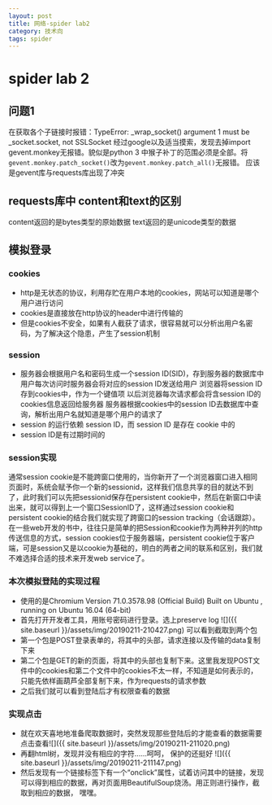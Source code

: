 ```yaml
---
layout: post
title: 网络-spider lab2
category: 技术向
tags: spider
---
```



# spider lab 2
## 问题1
在获取各个子链接时报错：TypeError: _wrap_socket() argument 1 must be _socket.socket, not SSLSocket
经过google以及适当摸索，发现去掉import gevent.monkey无报错。貌似是python 3 中猴子补丁的范围必须是全部。将`gevent.monkey.patch_socket()`改为`gevent.monkey.patch_all()`无报错。
应该是gevent库与requests库出现了冲突

## requests库中 content和text的区别
content返回的是bytes类型的原始数据
text返回的是unicode类型的数据

## 模拟登录
### cookies
- http是无状态的协议，利用存贮在用户本地的cookies，网站可以知道是哪个用户进行访问
- cookies是直接放在http协议的header中进行传输的
- 但是cookies不安全，如果有人截获了请求，很容易就可以分析出用户名密码，为了解决这个隐患，产生了session机制

### session
- 服务器会根据用户名和密码生成一个session ID(SID)，存到服务器的数据库中
用户每次访问时服务器会将对应的session ID发送给用户
浏览器将session ID存到cookies中，作为一个键值项
以后浏览器每次请求都会将含session ID的cookies信息返回给服务器
服务器根据cookies中的session ID去数据库中查询，解析出用户名就知道是哪个用户的请求了
- session 的运行依赖 session ID，而 session ID 是存在 cookie 中的
- session ID是有过期时间的

### session实现
通常session cookie是不能跨窗口使用的，当你新开了一个浏览器窗口进入相同页面时，系统会赋予你一个新的sessionid，这样我们信息共享的目的就达不到了，此时我们可以先把sessionid保存在persistent cookie中，然后在新窗口中读出来，就可以得到上一个窗口SessionID了，这样通过session cookie和persistent cookie的结合我们就实现了跨窗口的session tracking（会话跟踪）。            在一些web开发的书中，往往只是简单的把Session和cookie作为两种并列的http传送信息的方式，session cookies位于服务器端，persistent cookie位于客户端，可是session又是以cookie为基础的，明白的两者之间的联系和区别，我们就不难选择合适的技术来开发web service了。
### 本次模拟登陆的实现过程
- 使用的是Chromium Version 71.0.3578.98 (Official Build) Built on Ubuntu , running on Ubuntu 16.04 (64-bit)
- 首先打开开发者工具，用账号密码进行登录。选上preserve log
![]({{ site.baseurl }}/assets/img/20190211-210427.png)
可以看到截取到两个包
- 第一个包是POST登录表单的，将其中的头部，请求连接以及传输的data复制下来
- 第二个包是GET的新的页面，将其中的头部也复制下来。这里我发现POST文件中的cookies和第二个文件中的cookies不太一样，不知道是如何表示的，只能先依样画葫芦全部复制下来，作为requests的请求参数
- 之后我们就可以看到登陆后才有权限查看的数据

### 实现点击
- 就在欢天喜地地准备爬取数据时，突然发现那些登陆后的才能查看的数据需要点击查看![]({{ site.baseurl }}/assets/img/20190211-211020.png)
- 再翻html树，发现并没有相应的字符......呵呵， 保护的还挺好
![]({{ site.baseurl }}/assets/img/20190211-211147.png)
- 然后发现有一个链接标签下有一个“onclick”属性，试着访问其中的链接，发现可以得到相应的数据，再对页面用BeautifulSoup烧汤。用正则进行操作，截取到相应的数据， 嘿嘿。
